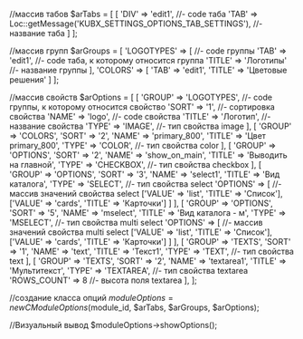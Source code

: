 //массив табов
$arTabs = [
    [
        'DIV' => 'edit1', //- code таба
        'TAB' => Loc::getMessage('KUBX_SETTINGS_OPTIONS_TAB_SETTINGS'), //- название таба
    ]
];

//массив групп
$arGroups = [
    'LOGOTYPES' => [ //- code группы
        'TAB' => 'edit1', //- code таба, к которому относится группа
        'TITLE' => 'Логотипы' //- название группы
    ],
    'COLORS' => [
        'TAB' => 'edit1',
        'TITLE' => 'Цветовые решения'
    ]
];

//массив свойств
$arOptions = [
    [
        'GROUP' => 'LOGOTYPES', //- code группы, к которому относится свойство
        'SORT' => '1', //- сортировка свойства
        'NAME' => 'logo', //- code свойства
        'TITLE' => 'Логотип', //- название свойства
        'TYPE' => 'IMAGE', //- тип свойства image
    ],
    [
        'GROUP' => 'COLORS',
        'SORT' => '2',
        'NAME' => 'primary_800',
        'TITLE' => 'Цвет primary_800',
        'TYPE' => 'COLOR',  //- тип свойства color
    ],
    [
        'GROUP' => 'OPTIONS',
        'SORT' => '2',
        'NAME' => 'show_on_main',
        'TITLE' => 'Выводить на главной',
        'TYPE' => 'CHECKBOX', //- тип свойства checkbox
    ],
    [
        'GROUP' => 'OPTIONS',
        'SORT' => '3',
        'NAME' => 'select1',
        'TITLE' => 'Вид каталога',
        'TYPE' => 'SELECT', //- тип свойства select
        'OPTIONS' => [ //- массив значений свойства select
            ['VALUE' => 'list', 'TITLE' => 'Список'],
            ['VALUE' => 'cards', 'TITLE' => 'Карточки']
        ]
    ],
    [
        'GROUP' => 'OPTIONS',
        'SORT' => '5',
        'NAME' => 'mselect',
        'TITLE' => 'Вид каталога - м',
        'TYPE' => 'MSELECT', //- тип свойства multi select
        'OPTIONS' => [ //- массив значений свойства  multi select
            ['VALUE' => 'list', 'TITLE' => 'Список'],
            ['VALUE' => 'cards', 'TITLE' => 'Карточки']
        ]
    ],
    [
        'GROUP' => 'TEXTS',
        'SORT' => '1',
        'NAME' => 'text',
        'TITLE' => 'Текст1',
        'TYPE' => 'TEXT', //- тип свойства text
    ],
    [
        'GROUP' => 'TEXTS',
        'SORT' => '2',
        'NAME' => 'textarea1',
        'TITLE' => 'Мультитекст',
        'TYPE' => 'TEXTAREA', //- тип свойства textarea
        'ROWS_COUNT' => 8 //- высота поля textarea
    ],
];

//создание класса опций
$moduleOptions = new CModuleOptions($module_id, $arTabs, $arGroups, $arOptions);

//Визуальный вывод
$moduleOptions->showOptions();



